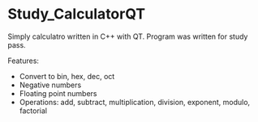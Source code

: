 # Study_CalculatorQT

Simply calculatro written in C++ with QT. Program was written for study pass.

Features:
- Convert to bin, hex, dec, oct
- Negative numbers
- Floating point numbers
- Operations:
        add,
        subtract,
        multiplication,
        division,
        exponent,
        modulo,
        factorial
